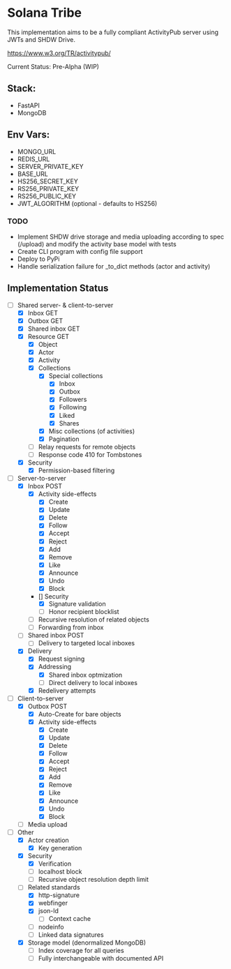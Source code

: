 # Solana Tribe

This implementation aims to be a fully compliant ActivityPub server using JWTs and SHDW Drive.

https://www.w3.org/TR/activitypub/

Current Status: Pre-Alpha (WIP)

## Stack:
* FastAPI
* MongoDB

## Env Vars:
* MONGO_URL
* REDIS_URL
* SERVER_PRIVATE_KEY
* BASE_URL
* HS256_SECRET_KEY
* RS256_PRIVATE_KEY
* RS256_PUBLIC_KEY
* JWT_ALGORITHM (optional - defaults to HS256)

### TODO
* Implement SHDW drive storage and media uploading according to spec (/upload) and modify the activity base model with tests
* Create CLI program with config file support
* Deploy to PyPi
* Handle serialization failure for _to_dict methods (actor and activity)

## Implementation Status

* [ ] Shared server- & client-to-server
  * [x] Inbox GET
  * [x] Outbox GET
  * [x] Shared inbox GET
  * [x] Resource GET
    * [x] Object
    * [x] Actor
    * [x] Activity
    * [x] Collections
      * [x] Special collections
        * [x] Inbox
        * [x] Outbox
        * [x] Followers
        * [x] Following
        * [x] Liked
        * [x] Shares
      * [x] Misc collections (of activities)
      * [x] Pagination
    * [ ] Relay requests for remote objects
    * [ ] Response code 410 for Tombstones
  * [x] Security
    * [x] Permission-based filtering
* [ ] Server-to-server
  * [x] Inbox POST
    * [x] Activity side-effects
      * [x] Create
      * [x] Update
      * [x] Delete
      * [x] Follow
      * [x] Accept
      * [x] Reject
      * [x] Add
      * [x] Remove
      * [x] Like
      * [x] Announce
      * [x] Undo
      * [x] Block
    * [] Security
      * [x] Signature validation
      * [ ] Honor recipient blocklist
    * [ ] Recursive resolution of related objects
    * [ ] Forwarding from inbox
  * [ ] Shared inbox POST
    * [ ] Delivery to targeted local inboxes
  * [x] Delivery
    * [x] Request signing
    * [x] Addressing
      * [x] Shared inbox optmization
      * [ ] Direct delivery to local inboxes
    * [x] Redelivery attempts
* [ ] Client-to-server
  * [x] Outbox POST
    * [x] Auto-Create for bare objects
    * [x] Activity side-effects
      * [x] Create
      * [x] Update
      * [x] Delete
      * [x] Follow
      * [x] Accept
      * [x] Reject
      * [x] Add
      * [x] Remove
      * [x] Like
      * [x] Announce
      * [x] Undo
      * [x] Block
  * [ ] Media upload
* [ ] Other
  * [x] Actor creation
    * [x] Key generation
  * [x] Security
    * [x] Verification
    * [ ] localhost block
    * [ ] Recursive object resolution depth limit
  * [ ] Related standards
    * [x] http-signature
    * [x] webfinger
    * [x] json-ld
      * [ ] Context cache
    * [ ] nodeinfo
    * [ ] Linked data signatures
  * [x] Storage model (denormalized MongoDB)
    * [ ] Index coverage for all queries
    * [ ] Fully interchangeable with documented API